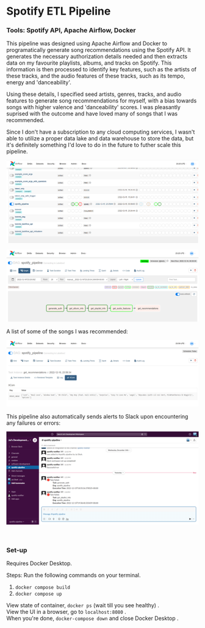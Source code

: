 # Spotify ETL Pipeline
### Tools: Spotify API, Apache Airflow, Docker

This pipeline was designed using Apache Airflow and Docker to programatically generate song recommendations using the Spotify API. It generates the necessary authorization details needed and then extracts data on my favourite playlists, albums, and tracks on Spotify. This information is then processed to identify key features, such as the artists of these tracks, and the audio features of these tracks, such as its tempo, energy and 'danceability'.

Using these details, I specified seed artists, genres, tracks, and audio features to generate song recommendations for myself, with a bias towards songs with higher valence and 'danceability' scores. I was pleasantly suprised with the outcome and have loved many of songs that I was recommended.

Since I don't have a subscription to any cloud computing services, I wasn't able to utilize a proper data lake and data warehouse to store the data, but it's definitely something I'd love to do in the future to futher scale this pipeline.

![My Image](images/airflow-ui.png)

![My Image](images/pipeline.png)

A list of some of the songs I was recommended:

![My Image](images/songs.png)

This pipeline also automatically sends alerts to Slack upon encountering any failures or errors:

![My Image](images/slack.png)

<br>

### Set-up

Requires Docker Desktop.

Steps:
Run the following commands on your terminal.

1. `docker compose build`
2. `docker compose up`

View state of container, `docker ps` (wait till you see healthy) . <br>
View the UI in a browser, go to `localhost:8080` . <br>
When you're done, `docker-compose down` and close Docker Desktop .
